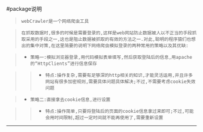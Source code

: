 #package说明

> `webCrawler是一个网络爬虫工具`

> `在抓取数据时,很多的时候是需要登录的,这样是web网站防止数据被人以不正当的手段抓取采用的手段之一,这也是阻止数据被抓取的有效的方法之一.对此,聪明的程序猿们也想出的集中对策,在这里简要的说明下网络爬虫模拟登录的两种常用的策略以及其优缺:`

> + `策略一:模拟浏览器登录,用代码模拟表单填写,然后获取登陆后的信息,用apache的“HttpClients”进行信息保存`

> > + `特点:操作复杂,需要有足够深的http相关的知识,才能灵活运用,并且许多网站有很多加密规则,需要具体问题具体解决;不过,不需要考虑cookie失效问题`

> + `策略二:直接拿去cookie信息,进行设置`

> > + `特点:操作简单,只要将登陆后的页面的cookie信息拿过来即可;不过,可能会用时间限制,超过一定时间就不能再使用了,需要重新设置`

-----------------------------------
